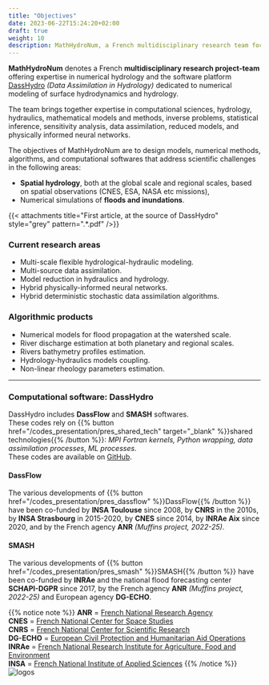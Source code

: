 ```yaml
---
title: "Objectives"
date: 2023-06-22T15:24:20+02:00
draft: true
weight: 10
description: MathHydroNum, a French multidisciplinary research team focusing on the modeling and numerical estimations of water fluxes.
---
```

**MathHydroNum** denotes a French **multidisciplinary research project-team** offering expertise in numerical hydrology and the software platform
[DassHydro](http://github.com/DassHydro) *(Data Assimilation in Hydrology)* dedicated to numerical modeling of surface hydrodynamics and hydrology.

The team brings together expertise in computational sciences, hydrology, hydraulics, mathematical models and methods, inverse problems, statistical inference, sensitivity analysis, data assimilation, reduced models, and physically informed neural networks.

The objectives of MathHydroNum are to design models, numerical methods, algorithms, and computational softwares that address scientific challenges in the following areas:
- **Spatial hydrology**, both at the global scale and regional scales, based on spatial observations (CNES, ESA, NASA etc missions),
- Numerical simulations of **floods and inundations**.


{{< attachments title="First article, at the source of DassHydro" style="grey" pattern=".*\.pdf" />}}

### Current research areas
- Multi-scale flexible hydrological-hydraulic modeling.  
- Multi-source data assimilation.  
- Model reduction in hydraulics and hydrology.  
- Hybrid physically-informed neural networks.  
- Hybrid deterministic stochastic data assimilation algorithms.  

### Algorithmic products
- Numerical models for flood propagation at the watershed scale.
- River discharge estimation at both planetary and regional scales.
- Rivers bathymetry profiles estimation.
- Hydrology-hydraulics models coupling.
- Non-linear rheology parameters estimation.

---

### Computational software: DassHydro 
DassHydro includes **DassFlow** and **SMASH** softwares.  
These codes rely on {{% button href="/codes_presentation/pres_shared_tech" target="_blank" %}}shared technologies{{% /button %}}: *MPI Fortran kernels, Python wrapping, data assimilation processes*, *ML processes*.  
These codes are available on [GitHub](http://github.com/DassHydro).

#### DassFlow
The various developments of {{% button href="/codes_presentation/pres_dassflow" %}}DassFlow{{% /button %}} have been co-funded by **INSA Toulouse** since 2008, by **CNRS** in the 2010s, by **INSA Strasbourg** in 2015-2020, by **CNES** since 2014, by **INRAe Aix** since 2020, and by the French agency **ANR** *(Muffins project, 2022-25)*. 
#### SMASH
The various developments of {{% button href="/codes_presentation/pres_smash" %}}SMASH{{% /button %}} have been co-funded by **INRAe** and the national flood forecasting center **SCHAPI-DGPR** since 2017, by the French agency **ANR** *(Muffins project, 2022-25)* and European agency **DG-ECHO**. 

{{% notice note %}}
**ANR** = [French National Research Agency](https://anr.fr)  
**CNES** = [French National Center for Space Studies](https://cnes.fr/)  
**CNRS** = [French National Center for Scientific Research](https://www.cnrs.fr/fr)  
**DG-ECHO** = [European Civil Protection and Humanitarian Aid Operations](https://commission.europa.eu/about-european-commission/departments-and-executive-agencies/european-civil-protection-and-humanitarian-aid-operations_en)  
**INRAe** = [French National Research Institute for Agriculture, Food and Environment](https://www.inrae.fr)  
**INSA** = [French National Institute of Applied Sciences](https://www.insa-toulouse.fr/fr/index.html) 
{{% /notice %}}
![logos](/images/logo_list.png?width=40pc)
